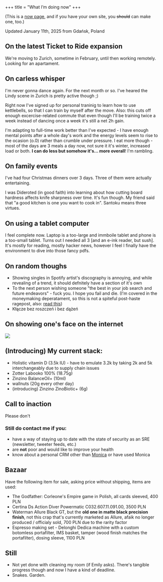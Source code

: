 +++
title = "What I’m doing now"
+++

(This is a [now page](https://nownownow.com/about), and if you have your own site, you ~~should~~ can make one, too.) 

Updated January 11th, 2025 from Gdańsk, Poland  

## On the latest Ticket to Ride expansion
We're moving to Zurich, sometime in February, until then working remotely. Looking for an apartament.

## On carless whisper
I'm never gonna dance again. For the next month or so. I've heared the Lindy scene in Zurich is pretty active though ;) 

Right now I've signed up for personal traninig to learn how to use kettlebells, so that I can train by myself after the move. Also: this cuts off enough excercise-related commute that even though I'll be training twice a week instead of dancing once a week it's still a net 2h gain.

I'm adapting to full-time work better than I've expected - I have enough mental points after a whole day's work and the energy levels seem to rise to the ocasion (o.0) rather than crumble under pressure. I eat more though - most of the days are 3 meals a day now, not sure it it's winter, increased load or both. **I can do less but somehow it's... more overall**! I'm rambling.

## On family events

I've had four Christmas dinners over 3 days. Three of them were actually entertaining.

I was Dideroted (in good faith) into learning about how cutting board hardness affects knife sharpness over time. It's fun though. My friend said that "a good kitchen is one you want to cook in". Santoku means three virtues.

## On using a tablet computer

I feel complete now. Laptop is a too-large and immboile tablet and phone is a too-small tablet. Turns out I needed all 3 [and an e-ink reader, but sush]. It's mostly for reading, mostly hacker news, however I feel I finally have the environment to dive into those fancy pdfs.

## On random thoughs
- Showing singles in Spotify artist's discography is annoying, and while revealing of a trend, it should defnitely have a section of it's own
- To the next person wishing someone "the best in your job search and future endeavors" - fuck you. I hope you fail and die. (I'm covered in the moneymaking deperatament, so this is not a spiteful post-haste ragepost, also: [read this](https://interviewing.io/blog/no-engineer-has-ever-sued-a-company-because-of-constructive-post-interview-feedback-so-why-dont-employers-do-it))
- Kłącze bez roszczeń i bez dążeń

## On showing one's face on the internet

![](/img/now/see-no-evil.jpg)

## (Introducing) My current stack:
- Holistic vitamin D (3.5k IU) - have to emulate 3.2k by taking 2k and 5k interchangeably due to supply chain issues
- Zotter Labooko 100% (18.75g)
- Zinzino BalanceOil+ (10ml)
- wallnuts (20g every other day)
- (introducing) Zinzino ZinoBiotic+ (6g)

## Call to inaction
Please don't

### Still do contact me if you:
- have a way of staying up to date with the state of security as an SRE (newsletter, tweeter feeds, etc.)
- are **not** poor and would like to improve your health
- know about a personal CRM other than [Monica](https://www.monicahq.com) or have used Monica

## Bazaar
Have the following item for sale, asking price without shipping, items are used:
- The Godfather: Corleone's Empire game in Polish, all cards sleeved, 400 PLN 
- Certina Ds Action Diver Powermatic C032.607.11.091.00, 3500 PLN
- Waterman Allure Black GT, but the **old one in matte black precision finish**, not this crap that's currently marketed as Allure, afaik no longer produced / officialy sold, 700 PLN due to the rarity factor
- Espresso making set - Delonghi Dedica machine with a custom botomless portafilter, IMS basket, tamper (wood finish matches the portafilter), dosing sleeve, 1100 PLN

## Still
- Not yet done with cleaning my room (if Emily asks). There's tangible progress though and now I have a kind of deadline.
- Snakes. Garden.
